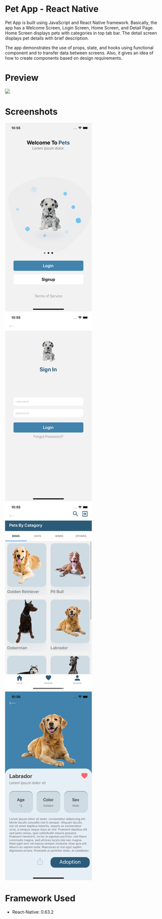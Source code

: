 # Pet App - React Native

Pet App is built using JavaScript and React Native framework. Basically, the app has a Welcome Screen, Login Screen, Home Screen, and Detail Page. Home Screen displays pets with categories in top tab bar. The detail screen displays pet details with brief description.

The app demonstrates the use of props, state, and hooks using functional component and to transfer data between screens. Also, it gives an idea of how to create components based on design requirements.

# Preview
<img src="https://github.com/sahijoshi/PetApp-ReactNative/raw/master/Assets/preview.gif" width="285"/>

# Screenshots
<img src="https://github.com/sahijoshi/PetApp-ReactNative/raw/master/Assets/1.png" width="285"/> <img src="https://github.com/sahijoshi/PetApp-ReactNative/raw/master/Assets/2.png" width="285"/>
<img src="https://github.com/sahijoshi/PetApp-ReactNative/raw/master/Assets/3.png" width="285"/> <img src="https://github.com/sahijoshi/PetApp-ReactNative/raw/master/Assets/4.png" width="285"/>


# Framework Used
- React-Native: 0.63.2
